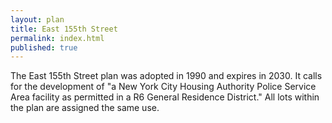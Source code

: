 ```yaml
---
layout: plan
title: East 155th Street
permalink: index.html
published: true
---
```


The East 155th Street plan was adopted in 1990 and expires in 2030. It calls for the development of "a New York City Housing Authority Police Service Area facility as permitted in a R6 General Residence District." All lots within the plan are assigned the same use.